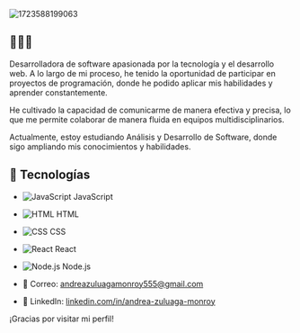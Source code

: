 ![1723588199063](https://github.com/user-attachments/assets/36c238d7-63db-467d-88f4-e63ccc98dfe4)




## 👩🏻‍💻 

Desarrolladora de software apasionada por la tecnología y el desarrollo web. A lo largo de mi proceso, he tenido la oportunidad de participar en proyectos de programación, donde he podido aplicar mis habilidades y aprender constantemente.

He cultivado la capacidad de comunicarme de manera efectiva y precisa, lo que me permite colaborar de manera fluida en equipos multidisciplinarios.

Actualmente, estoy estudiando Análisis y Desarrollo de Software, donde sigo ampliando mis conocimientos y habilidades.



## 🍃 Tecnologías

- ![JavaScript](https://img.shields.io/badge/-JavaScript-F7DF1E?style=flat-square&logo=javascript&logoColor=white) JavaScript
- ![HTML](https://img.shields.io/badge/-HTML-E34F26?style=flat-square&logo=html5&logoColor=white) HTML
- ![CSS](https://img.shields.io/badge/-CSS-1572B6?style=flat-square&logo=css3&logoColor=white) CSS
- ![React](https://img.shields.io/badge/-React-61DAFB?style=flat-square&logo=react&logoColor=white) React
- ![Node.js](https://img.shields.io/badge/-Node.js-8CC84B?style=flat-square&logo=node.js&logoColor=white) Node.js





- 📧 Correo: [andreazuluagamonroy555@gmail.com](andreazuluagamonroy555@gmail.com)
- 💼 LinkedIn: [linkedin.com/in/andrea-zuluaga-monroy](linkedin.com/in/andrea-zuluaga-monroy)

¡Gracias por visitar mi perfil!
